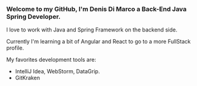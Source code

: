 ### Welcome to my GitHub, I'm Denis Di Marco a Back-End Java Spring Developer.


I love to work with Java and Spring Framework on the backend side.

Currently I'm learning a bit of Angular and React to go to a more FullStack profile. 

My favorites development tools are: 
  - IntelliJ Idea, WebStorm, DataGrip.
  - GitKraken
       

<!--
**denisdimarco/denisdimarco** is a ✨ _special_ ✨ repository because its `README.md` (this file) appears on your GitHub profile.

Here are some ideas to get you started:

- 🔭 I’m currently working on ...
- 🌱 I’m currently learning ...
- 👯 I’m looking to collaborate on ...
- 🤔 I’m looking for help with ...
- 💬 Ask me about ...
- 📫 How to reach me: ...
- 😄 Pronouns: ...
- ⚡ Fun fact: ...
-->

